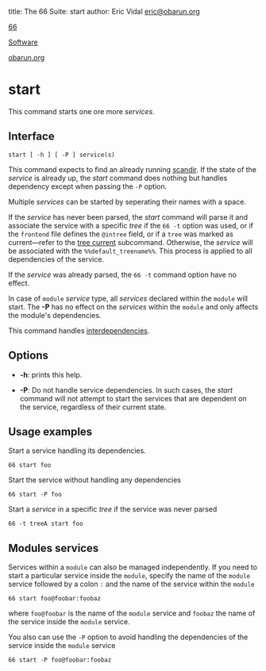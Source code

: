 title: The 66 Suite: start
author: Eric Vidal <eric@obarun.org>

[66](index.html)

[Software](https://web.obarun.org/software)

[obarun.org](https://web.obarun.org)

# start

This command starts one ore more *services*.

## Interface

```
start [ -h ] [ -P ] service(s)
```

This command expects to find an already running [scandir](scandir.html). If the state of the *service* is already up, the *start* command does nothing but handles dependency except when passing the `-P` option.

Multiple *services* can be started by seperating their names with a space.

If the *service* has never been parsed, the *start* command will parse it and associate the service with a specific *tree* if the `66 -t` option was used, or if the `frontend` file defines the `@intree` field, or if a `tree` was marked as current—refer to the [tree current](tree.html) subcommand. Otherwise, the *service* will be associated with the `%%default_treename%%`. This process is applied to all dependencies of the service.

If the *service* was already parsed, the `66 -t` command option have no effect.

In case of `module` *service* type, all *services* declared within the `module` will start. The **-P** has no effect on the *services* within the `module` and only affects the module's dependencies.

This command handles [interdependencies](66.html#handling-dependencies).

## Options

- **-h**: prints this help.

- **-P**: Do not handle service dependencies. In such cases, the *start* command will not attempt to start the services that are dependent on the service, regardless of their current state.

## Usage examples

Start a service handling its dependencies.
```
66 start foo
```

Start the service without handling any dependencies
```
66 start -P foo
```

Start a *service* in a specific *tree* if the service was never parsed
```
66 -t treeA start foo
```

## Modules services

Services within a `module` can also be managed independently. If you need to start a particular service inside the `module`, specify the name of the `module` service followed by a colon `:` and the name of the service within the `module`

```
66 start foo@foobar:foobaz
```

where `foo@foobar` is the name of the `module` service and `foobaz` the name of the service inside the `module` service.

You also can use the `-P` option to avoid handling the dependencies of the service inside the `module` service

```
66 start -P foo@foobar:foobaz
```